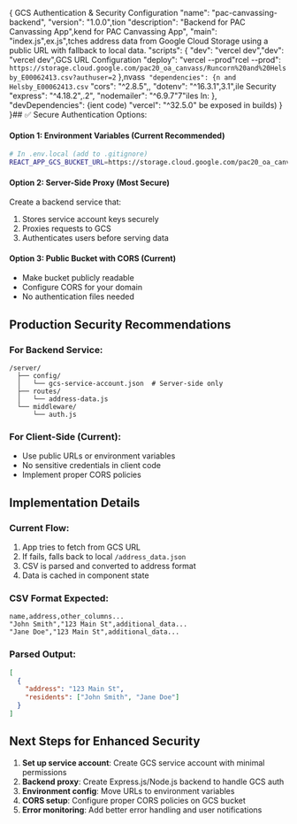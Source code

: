 { GCS Authentication & Security Configuration
  "name": "pac-canvassing-backend",
  "version": "1.0.0",tion
  "description": "Backend for PAC Canvassing App",kend for PAC Canvassing App",
  "main": "index.js",ex.js",tches address data from Google Cloud Storage using a public URL with fallback to local data.
  "scripts": {
    "dev": "vercel dev","dev": "vercel dev",GCS URL Configuration
    "deploy": "vercel --prod"rcel --prod": `https://storage.cloud.google.com/pac20_oa_canvass/Runcorn%20and%20Helsby_E00062413.csv?authuser=2`
  },nvass`
  "dependencies": {n and Helsby_E00062413.csv`
    "cors": "^2.8.5",,
    "dotenv": "^16.3.1",3.1",ile Security
    "express": "^4.18.2",.2",
    "nodemailer": "^6.9.7"7"iles In:
  },
  "devDependencies": {ient code)
    "vercel": "^32.5.0" be exposed in builds)
  }
}## ✅ Secure Authentication Options:

#### Option 1: Environment Variables (Current Recommended)
```bash
# In .env.local (add to .gitignore)
REACT_APP_GCS_BUCKET_URL=https://storage.cloud.google.com/pac20_oa_canvass/Runcorn%20and%20Helsby_E00062413.csv
```

#### Option 2: Server-Side Proxy (Most Secure)
Create a backend service that:
1. Stores service account keys securely
2. Proxies requests to GCS
3. Authenticates users before serving data

#### Option 3: Public Bucket with CORS (Current)
- Make bucket publicly readable
- Configure CORS for your domain
- No authentication files needed

## Production Security Recommendations

### For Backend Service:
```
/server/
  ├── config/
  │   └── gcs-service-account.json  # Server-side only
  ├── routes/
  │   └── address-data.js
  └── middleware/
      └── auth.js
```

### For Client-Side (Current):
- Use public URLs or environment variables
- No sensitive credentials in client code
- Implement proper CORS policies

## Implementation Details

### Current Flow:
1. App tries to fetch from GCS URL
2. If fails, falls back to local `/address_data.json`
3. CSV is parsed and converted to address format
4. Data is cached in component state

### CSV Format Expected:
```csv
name,address,other_columns...
"John Smith","123 Main St",additional_data...
"Jane Doe","123 Main St",additional_data...
```

### Parsed Output:
```json
[
  {
    "address": "123 Main St",
    "residents": ["John Smith", "Jane Doe"]
  }
]
```

## Next Steps for Enhanced Security

1. **Set up service account**: Create GCS service account with minimal permissions
2. **Backend proxy**: Create Express.js/Node.js backend to handle GCS auth
3. **Environment config**: Move URLs to environment variables
4. **CORS setup**: Configure proper CORS policies on GCS bucket
5. **Error monitoring**: Add better error handling and user notifications

